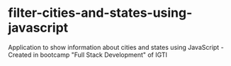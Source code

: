 # filter-cities-and-states-using-javascript
Application to show information about cities and states using JavaScript - Created in bootcamp "Full Stack Development" of IGTI
